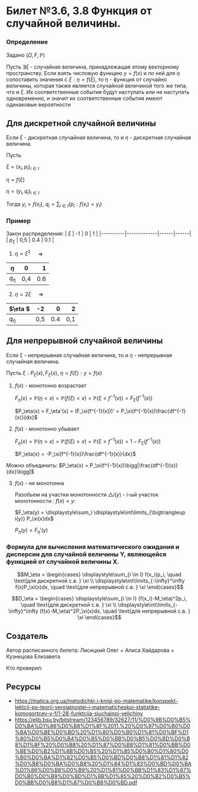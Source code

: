 # Билет №3.6, 3.8 Функция от случайной величины.

### Определение

Задано $(\Omega, F, \mathbb P)$

Пусть  $\exists  \xi$ - случайная величина, принадлежащая этому векторному пространству. Если взять числовую функцию  $y=f(x)$ и по ней для  $\eta$ сопоставить значения с  $\xi : \eta = f(\xi)$, то  $\eta$ - функция от случайно величины, которая также является случайной величиной того же типа, что и  $\xi$. Их соответственные события будут наступать или не наступать одновременно, и значит их соответственные события имеют одинаковые вероятности

## Для дискретной случайной величины

Если  $\xi$ - дискретная случайная величина, то и  $\eta$ - дискретная случайная величина.

Пусть 

$\xi = (x_i, p_i)_{i\in I}$

$\eta = f(\xi)$

$\eta = (y_i, q_i)_{i\in I}$

Тогда  $y_i = f(x_i)$,  $q_i = \displaystyle\sum_{i\in I}(p_i : f(x_i) = y_i)$

### Пример

Закон распределения: 
| $\xi$  |      -1       |   0   |   1   |
|----------|-------------|------|------|
|  $p_\xi$ |  0,5  | 0.4 | 0.1 |

1. $\eta = \xi^2 \quad$ => 

| $\eta$   |  0  |   1 |
| -------- | :-: | --: |
| $q_\eta$ | 0,4 | 0.6 |

2. $\eta = 2\xi \quad$ =>

| $\eta  $  |      -2      |   0   |   2   |     
|----------|:-------------:|------:|------:|
|  $q_\eta$ |  0,5 | 0.4|  0,1|

## Для непрерывной случайной величины

Если  $\xi$ - непрерывная случайная величина, то и  $\eta$ - непрерывная случайная величина.

Пусть $\xi : P_\xi(x), F_\xi(x)$, 
$\eta = f(\xi) : y = f(x)$

1. $f(x)$ - монотонно возрастает
    
    $F_\eta(x) = \mathbb P(\eta < x) = \mathbb P(f(\xi) < x) = \mathbb P(\xi < f^{-1}(x)) = F_\xi(f^{-1}(x))$
    
    $P_\eta(x) = F_\eta'(x) = (F_\xi(f^{-1}(x)))' = P_\xi(f^{-1}(x))\frac{df^{-1}(x)}{dx}$

2. $f(x)$ - монотонно убывает
    
    $F_\eta(x) = \mathbb P(\eta > x) = \mathbb P(f(\xi) > x) = \mathbb P(\xi > f^{-1}(x)) = 1 - F_\xi(f^{-1}(x))$
    
    $P_\eta(x) = -P_\xi(f^{-1}(x))\frac{df^{-1}(x)}{dx}$
    
Можно объединить: $P_\eta(x) = P_\xi(f^{-1}(x))\bigg|\frac{df^{-1}(x)}{dx}\bigg|$

3. $f(x)$ - не монотонна
    
    Разобьем на участки монотонности $\bigtriangleup i(y)$ - $i$-ый участок монотонности : $f(x) < y$:
    
    $F_\eta(y) = \displaystyle\sum_i \displaystyle\int\limits_{\bigtriangleup i(y)} P_\xi(x)dx$
    
    $P_\eta(y) = F_\eta'(y)$

### Формула для вычисления математического ожидания и дисперсии для случайной величины Y, являющейся функцией от случайной величины X.

$$M_\eta = \begin{cases} \displaystyle\sum_{i \in I} f(x_i)p_i, \quad \text{для дискретной с.в. } \xi \\ 
\displaystyle\int\limits_{-\infty}^\infty f(x)P_\xi(x)dx,  \quad \text{для непрерывной с.в. } \xi 
\end{cases}$$

$$D_\eta = \begin{cases} \displaystyle\sum_{i \in I} (f(x_i)-M_\eta)^2p_i,  \quad \text{для дискретной с.в. } \xi \\ 
\displaystyle\int\limits_{-\infty}^\infty (f(x)-M_\eta)^2P_\xi(x)dx,  \quad \text{для непрерывной с.в. } \xi 
\end{cases}$$

## Создатель

Автор расписанного билета: Лисицкий Олег + Алиса Хайдарова + Кузнецова Елизавета

Кто проверил:


## Ресурсы 
- https://matica.org.ua/metodichki-i-knigi-po-matematike/konspekt-lektcii-po-teorii-veroiatnostei-i-matematicheskoi-statistike-komogortcev-v-f/1-28-funktciia-sluchainoi-velichiny
- https://elib.bsu.by/bitstream/123456789/32627/11/%D0%9B%D0%B5%D0%BA%D1%86%D0%B8%D1%8F%2011.%20%D0%97%D0%B0%D0%BA%D0%BE%D0%BD%20%D1%80%D0%B0%D1%81%D0%BF%D1%80%D0%B5%D0%B4%D0%B5%D0%BB%D0%B5%D0%BD%D0%B8%D1%8F%20%D0%B8%20%D1%87%D0%B8%D1%81%D0%BB%D0%BE%D0%B2%D1%8B%D0%B5%20%D1%85%D0%B0%D1%80%D0%B0%D0%BA%D1%82%D0%B5%D0%BD%D0%B8%D1%81%D1%82%D0%B8%D0%BA%D0%B8%20%D1%84%D1%83%D0%BD%D0%BA%D1%86%D0%B8%D0%B9%20%D1%81%D0%BB%D1%83%D1%87%D0%B0%D0%B9%D0%BD%D1%8B%D1%85%20%D0%B2%D0%B5%D0%BB%D0%B8%D1%87%D0%B8%D0%BD.pdf
